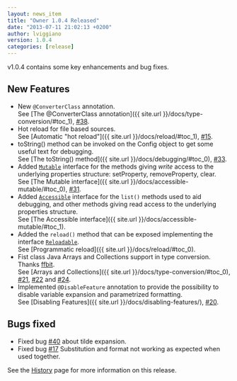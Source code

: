```yaml
---
layout: news_item
title: "Owner 1.0.4 Released"
date: "2013-07-11 21:02:13 +0200"
author: lviggiano
version: 1.0.4
categories: [release]
---
```


v1.0.4 contains some key enhancements and bug fixes.

New Features
------------

 * New `@ConverterClass` annotation.  
   See [The @ConverterClass annotation]({{ site.url }}/docs/type-conversion/#toc_1), [#38][issue-38].
 * Hot reload for file based sources.  
   See [Automatic "hot reload"]({{ site.url }}/docs/reload/#toc_1), [#15][issue-15].
 * toString() method can be invoked on the Config object to get some useful text for debugging.  
   See [The toString() method]({{ site.url }}/docs/debugging/#toc_0), [#33][issue-33].
 * Added [`Mutable`][mutable-intf] interface for the methods giving *write* access to the underlying properties structure:
   setProperty, removeProperty, clear.  
   See [The Mutable interface]({{ site.url }}/docs/accessible-mutable/#toc_0), [#31][issue-31].
 * Added [`Accessible`][accessible-intf] interface for the `list()` methods used to aid debugging, and other methods
   giving read access to the underlying properties structure.  
   See [The Accessible interface]({{ site.url }}/docs/accessible-mutable/#toc_1).
 * Added the `reload()` method that can be exposed implementing the interface [`Reloadable`][reloadable-intf].  
   See [Programmatic reload]({{ site.url }}/docs/reload/#toc_0).
 * Fist class Java Arrays and Collections support in type conversion. Thanks [ffbit][].  
   See [Arrays and Collections]({{ site.url }}/docs/type-conversion/#toc_0), [#21][issue-21], [#22][issue-22] and [#24][issue-24].
 * Implemented `@DisableFeature` annotation to provide the possibility to disable variable expansion and parametrized
   formatting.  
   See [Disabling Features]({{ site.url }}/docs/disabling-features/), [#20][issue-20].

Bugs fixed 
----------

 * Fixed bug [#40][issue-40] about tilde expansion. 
 * Fixed bug [#17][issue-17] Substitution and format not working as expected when used together.
 
  [issue-21]: https://github.com/lviggiano/owner/issues/21
  [issue-22]: https://github.com/lviggiano/owner/issues/22
  [issue-24]: https://github.com/lviggiano/owner/issues/24
  [issue-40]: https://github.com/lviggiano/owner/issues/40
  [issue-38]: https://github.com/lviggiano/owner/issues/38
  [issue-33]: https://github.com/lviggiano/owner/issues/33
  [issue-17]: https://github.com/lviggiano/owner/issues/17
  [issue-20]: https://github.com/lviggiano/owner/issues/20
  [issue-31]: https://github.com/lviggiano/owner/issues/31
  [issue-15]: https://github.com/lviggiano/owner/issues/15
  [ffbit]: https://github.com/ffbit
  [ming13]: https://github.com/ming13
  [travis-ci]: https://travis-ci.org/lviggiano/owner
  [accessible-intf]: http://owner.newinstance.it/latest/apidocs/org/aeonbits/owner/Accessible.html
  [reloadable-intf]: http://owner.newinstance.it/latest/apidocs/org/aeonbits/owner/Reloadable.html
  [mutable-intf]: http://owner.newinstance.it/latest/apidocs/org/aeonbits/owner/Mutable.html

See the [History](/docs/history/) page for more information on this release.
